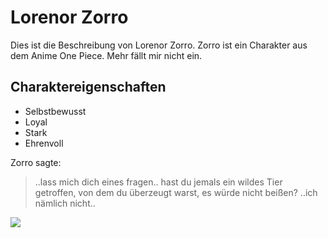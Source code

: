 # Lorenor Zorro

Dies ist die Beschreibung von Lorenor Zorro. Zorro ist ein Charakter aus dem Anime One Piece. Mehr fällt mir nicht ein.

## Charaktereigenschaften
* Selbstbewusst
* Loyal
* Stark 
* Ehrenvoll

Zorro sagte:
> ..lass mich dich eines fragen..
> hast du jemals ein wildes Tier getroffen,
> von dem du überzeugt warst,
> es würde nicht beißen?
> ..ich nämlich nicht..

<img src="https://i.pinimg.com/originals/5b/33/46/5b334656430063c1e5154b6c7b9d9df5.jpg"/>

